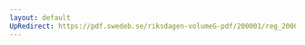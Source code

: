 ```yaml
---
layout: default
UpRedirect: https://pdf.swedeb.se/riksdagen-volumeG-pdf/200001/reg_200001/reg_200001_0211.pdf
---
```

